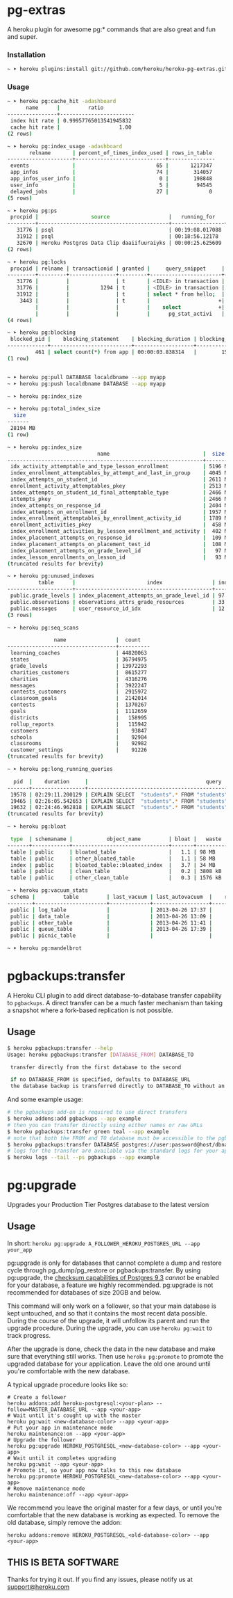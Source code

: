 # pg-extras

A heroku plugin for awesome pg:* commands that are also great and fun and super.

### Installation

```bash
~ ➤ heroku plugins:install git://github.com/heroku/heroku-pg-extras.git
```

### Usage

``` bash
~ ➤ heroku pg:cache_hit -adashboard
      name      |         ratio
----------------+------------------------
 index hit rate | 0.99957765013541945832
 cache hit rate |                   1.00
(2 rows)

~ ➤ heroku pg:index_usage -adashboard
       relname       | percent_of_times_index_used | rows_in_table
---------------------+-----------------------------+---------------
 events              |                          65 |       1217347
 app_infos           |                          74 |        314057
 app_infos_user_info |                           0 |        198848
 user_info           |                           5 |         94545
 delayed_jobs        |                          27 |             0
(5 rows)

~ ➤ heroku pg:ps
 procpid |                 source                   |   running_for   | waiting |         query
---------+------------------------------------------+-----------------+---------+-----------------------
   31776 | psql                                     | 00:19:08.017088 | f       | <IDLE> in transaction
   31912 | psql                                     | 00:18:56.12178  | t       | select * from hello;
   32670 | Heroku Postgres Data Clip daaiifuuraiyks | 00:00:25.625609 | f       | BEGIN READ ONLY; select pg_sleep(60)
(2 rows)

~ ➤ heroku pg:locks
 procpid | relname | transactionid | granted |     query_snippet     |       age
---------+---------+---------------+---------+-----------------------+-----------------
   31776 |         |               | t       | <IDLE> in transaction | 00:19:29.837898
   31776 |         |          1294 | t       | <IDLE> in transaction | 00:19:29.837898
   31912 |         |               | t       | select * from hello;  | 00:19:17.94259
    3443 |         |               | t       |                      +| 00:00:00
         |         |               |         |    select            +|
         |         |               |         |      pg_stat_activi   |
(4 rows)

~ ➤ heroku pg:blocking
 blocked_pid |    blocking_statement    | blocking_duration | blocking_pid |                                        blocked_statement                           | blocked_duration
-------------+--------------------------+-------------------+--------------+------------------------------------------------------------------------------------+------------------
         461 | select count(*) from app | 00:00:03.838314   |        15682 | UPDATE "app" SET "updated_at" = '2013-03-04 15:07:04.746688' WHERE "id" = 12823149 | 00:00:03.821826
(1 row)


~ ➤ heroku pg:pull DATABASE localdbname --app myapp
~ ➤ heroku pg:push localdbname DATABASE --app myapp

~ ➤ heroku pg:index_size

~ ➤ heroku pg:total_index_size
  size
-------
 28194 MB
(1 row)

~ ➤ heroku pg:index_size
                             name                              |  size
---------------------------------------------------------------+---------
 idx_activity_attemptable_and_type_lesson_enrollment           | 5196 MB
 index_enrollment_attemptables_by_attempt_and_last_in_group    | 4045 MB
 index_attempts_on_student_id                                  | 2611 MB
 enrollment_activity_attemptables_pkey                         | 2513 MB
 index_attempts_on_student_id_final_attemptable_type           | 2466 MB
 attempts_pkey                                                 | 2466 MB
 index_attempts_on_response_id                                 | 2404 MB
 index_attempts_on_enrollment_id                               | 1957 MB
 index_enrollment_attemptables_by_enrollment_activity_id       | 1789 MB
 enrollment_activities_pkey                                    |  458 MB
 index_enrollment_activities_by_lesson_enrollment_and_activity |  402 MB
 index_placement_attempts_on_response_id                       |  109 MB
 index_placement_attempts_on_placement_test_id                 |  108 MB
 index_placement_attempts_on_grade_level_id                    |   97 MB
 index_lesson_enrollments_on_lesson_id                         |   93 MB
(truncated results for brevity)

~ ➤ heroku pg:unused_indexes
          table      |                       index                | index_size | index_scans
---------------------+--------------------------------------------+------------+-------------
 public.grade_levels | index_placement_attempts_on_grade_level_id | 97 MB      |           0
 public.observations | observations_attrs_grade_resources         | 33 MB      |           0
 public.messages     | user_resource_id_idx                       | 12 MB      |           0
(3 rows)

~ ➤ heroku pg:seq_scans

               name                |  count
-----------------------------------+----------
 learning_coaches                  | 44820063
 states                            | 36794975
 grade_levels                      | 13972293
 charities_customers               |  8615277
 charities                         |  4316276
 messages                          |  3922247
 contests_customers                |  2915972
 classroom_goals                   |  2142014
 contests                          |  1370267
 goals                             |  1112659
 districts                         |   158995
 rollup_reports                    |   115942
 customers                         |    93847
 schools                           |    92984
 classrooms                        |    92982
 customer_settings                 |    91226
(truncated results for brevity)

~ ➤ heroku pg:long_running_queries

  pid  |    duration     |                                      query
-------+-----------------+---------------------------------------------------------------------------------------
 19578 | 02:29:11.200129 | EXPLAIN SELECT  "students".* FROM "students"  WHERE "students"."id" = 1450645 LIMIT 1
 19465 | 02:26:05.542653 | EXPLAIN SELECT  "students".* FROM "students"  WHERE "students"."id" = 1889881 LIMIT 1
 19632 | 02:24:46.962818 | EXPLAIN SELECT  "students".* FROM "students"  WHERE "students"."id" = 1581884 LIMIT 1
(truncated results for brevity)

~ ➤ heroku pg:bloat

 type  | schemaname |           object_name         | bloat |   waste
-------+------------+-------------------------------+-------+----------
 table | public     | bloated_table                 |   1.1 | 98 MB
 table | public     | other_bloated_table           |   1.1 | 58 MB
 index | public     | bloated_table::bloated_index  |   3.7 | 34 MB
 table | public     | clean_table                   |   0.2 | 3808 kB
 table | public     | other_clean_table             |   0.3 | 1576 kB

~ ➤ heroku pg:vacuum_stats
 schema |         table         | last_vacuum | last_autovacuum  |    rowcount    | dead_rowcount  | autovacuum_threshold | expect_autovacuum
--------+-----------------------+-------------+------------------+----------------+----------------+----------------------+-------------------
 public | log_table             |             | 2013-04-26 17:37 |         18,030 |              0 |          3,656       |
 public | data_table            |             | 2013-04-26 13:09 |             79 |             28 |             66       |
 public | other_table           |             | 2013-04-26 11:41 |             41 |             47 |             58       |
 public | queue_table           |             | 2013-04-26 17:39 |             12 |          8,228 |             52       | yes
 public | picnic_table          |             |                  |             13 |              0 |             53       |

~ ➤ heroku pg:mandelbrot

```
# pgbackups:transfer

A Heroku CLI plugin to add direct database-to-database transfer
capability to `pgbackups`. A direct transfer can be a much faster
mechanism than taking a snapshot where a fork-based replication
is not possible.

## Usage

```bash
$ heroku pgbackups:transfer --help
Usage: heroku pgbackups:transfer [DATABASE_FROM] DATABASE_TO

 transfer directly from the first database to the second

 if no DATABASE_FROM is specified, defaults to DATABASE_URL
 the database backup is transferred directly to DATABASE_TO without an intermediate dump
```

And some example usage:

```bash
# the pgbackups add-on is required to use direct transfers
$ heroku addons:add pgbackups --app example
# then you can transfer directly using either names or raw URLs
$ heroku pgbackups:transfer green teal --app example
# note that both the FROM and TO database must be accessible to the pgbackups service
$ heroku pgbackups:transfer DATABASE postgres://user:password@host/dbname --app example
# logs for the transfer are available via the standard logs for your app
$ heroku logs --tail --ps pgbackups --app example
```

# pg:upgrade

Upgrades your Production Tier Postgres database to the latest version

## Usage

In short: `heroku pg:upgrade A_FOLLOWER_HEROKU_POSTGRES_URL --app your_app`

pg:upgrade is only for databases that cannot complete a dump and restore cycle
through pg_dump/pg_restore or pgbackups:transfer. By using pg:upgrade, the
[checksum capabilities of Postgres 9.3](https://wiki.postgresql.org/wiki/What's_new_in_PostgreSQL_9.3#Data_Checksums)
*cannot* be enabled for your database, a feature we highly recommended.
pg:upgrade is not recommended for databases of size 20GB and below.

This command will only work on a follower, so that your main database is kept
untouched, and so that it contains the most recent data possible. During the
course of the upgrade, it will unfollow its parent and run the upgrade
procedure. During the upgrade, you can use `heroku pg:wait` to track progress.

After the upgrade is done, check the data in the new database and make sure
that everything still works. Then use `heroku pg:promote` to promote the
upgraded database for your application. Leave the old one around until you're
comfortable with the new database.

A typical upgrade procedure looks like so:

    # Create a follower
    heroku addons:add heroku-postgresql:<your-plan> --follow=MASTER_DATABASE_URL --app <your-app>
    # Wait until it's cought up with the master
    heroku pg:wait <new-database-color> --app <your-app>
    # Put your app in maintenance mode
    heroku maintenance:on --app <your-app>
    # Upgrade the follower
    heroku pg:upgrade HEROKU_POSTGRESQL_<new-database-color> --app <your-app>
    # Wait until it completes upgrading
    heroku pg:wait --app <your-app>
    # Promote it, so your app now talks to this new database
    heroku pg:promote HEROKU_POSTGRESQL_<new-database-color> --app <your-app>
    # Remove maintenance mode
    heroku maintenance:off --app <your-app>

We recommend you leave the original master for a few days, or until you're
comfortable that the new database is working as expected. To remove the old
database, simply remove the addon:

    heroku addons:remove HEROKU_POSTGRESQL_<old-database-color> --app <your-app>

## THIS IS BETA SOFTWARE

Thanks for trying it out. If you find any issues, please notify us at
support@heroku.com



